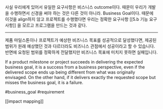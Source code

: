 
사실 우리에게 있어서 유일한 요구사항은 비스니스 outcome이다. 때문이 우리가 개발을 수행하면서 신경을 써야 하는 것은 다른 것이 아니라. Business Goal이다. 때문에 이것을 align하지 않고 프로젝트를 수행했다면 우리는 정확한 요구사항 [[5.b 기능 요구 사항]] 을 모르고 프로그램을 만드는 것과 같다. 

----

제품 마일스톤이나 프로젝트가 예상한 비즈니스 목표를 성공적으로 달성했다면, 제공된 범위가 원래 예상했던 것과 다르더라도 비즈니스 관점에서 성공이라고 할 수 있습니다. 반면에 요청된 범위를 정확하게 전달했지만 비즈니스 목표에 미치지 못하면 실패입니다.

If a product milestone or project succeeds in delivering the expected business goal, it is a success from a business perspective, even if the delivered scope ends up being different from what was originally envisaged. On the other hand, if it delivers exactly the requested scope but misses the business goal, it is a failure.

#business_goal #requirement

[[impact mapping]]
